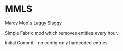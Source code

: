 # MMLS
Marcy Moo's Laggy Slaggy

Simple Fabric mod which removes entities every hour.

Initial Commit - no config only hardcoded entries
